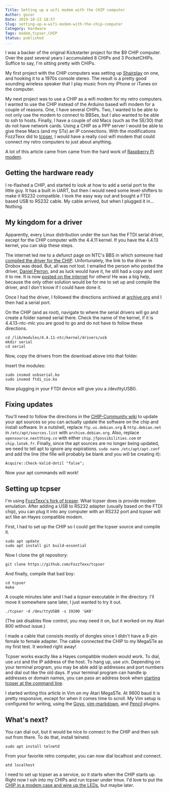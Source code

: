 ```yaml
---
Title: Setting up a wifi modem with the CHIP computer
Author: gozar
Date: 2019-10-23 18:57
Slug: setting-up-a-wifi-modem-with-the-chip-computer
Category: Hardware
Tags: modem,tcpser,CHIP
Status: published
...
```


I was a backer of the original Kickstarter project for the $9 CHIP computer. Over the past several years I accumulated 8 CHIPs and 3 PocketCHIPs. Suffice to say, I'm sitting pretty with CHIPs. 

My first project with the CHIP computers was setting up [Shairplay](https://github.com/juhovh/shairplay) on one, and hooking it to a 1970s console stereo. The result is a pretty good sounding wireless speaker that I play music from my iPhone or iTunes on the computer.

My next project was to use a CHIP as a wifi modem for my retro computers. I wanted to use the CHIP instead of the Arduino based wifi modem for a couple of reasons. One, I have several CHIPs. Two, I wanted to be able to not only use the modem to connect to BBSes, but I also wanted to be able to ssh to hosts. Finally, I have a couple of old Macs (such as the SE/30) that do not have network cards. Using a CHIP as a PPP server I would be able to give these Macs (and my STs) an IP connections. With the modifications FozzTexx did to [tcpser](https://github.com/FozzTexx/tcpser), I would have a really cool wifi modem that could connect my retro computers to just about anything.

A lot of this article came from came from the hard work of [Raspberry Pi modem](http://podsix.org/articles/pimodem/). 

## Getting the hardware ready

I re-flashed a CHIP, and started to look at how to add a serial port to the little guy. It has a built in UART, but then I would need some level-shifters to make it RS232 compatible. I took the easy way out and bought a FTDI based USB to RS232 cable. My cable arrived, but when I plugged it in... Nothing.

## My kingdom for a driver

Apparently, every Linux distribution under the sun has the FTDI serial driver, except for the CHIP computer with the 4.4.11 kernel. If you have the 4.4.13 kernel, you can skip these steps.

The internet led me to a defunct page on NTC's BBS in which someone had [compiled the driver for the CHIP](https://web.archive.org/web/20180919025028/https://bbs.nextthing.co/t/usb-serial-connection-from-chip-to-cnc-device-large-usb-port/11210/19). Unfortunately, the link to the driver in Drobox was dead. But, all was not lost. I emailed the person who posted the driver, [Daniel Perron](https://github.com/danjperron), and as luck would have it, he still had a copy and sent it to me. It is now [posted on the internet](https://cdn.gtia.com/2019/usbserial.tgz) for others! He was a big help, because the only other solution would be for me to set up and compile the driver, and I don't know if I could have done it.

Once I had the driver, I followed the directions archived at [archive.org](https://web.archive.org/web/20180919025028/https://bbs.nextthing.co/t/usb-serial-connection-from-chip-to-cnc-device-large-usb-port/11210/19) and I then had a serial port.

On the CHIP (and as root), navigate to where the serial drivers will go and create a folder named serial there. Check the name of the kernel, if it is 4.4.13-ntc-mlc you are good to go and do not have to follow these directions.

    cd /lib/modules/4.4.11-ntc/kernel/drivers/usb
    mkdir serial
    cd serial

Now, copy the drivers from the download above into that folder.

Insert the modules:

    sudo insmod usbserial.ko
    sudo insmod ftdi_sio.ko

Now plugging in your FTDI device will give you a /dev/ttyUSB0.

## Fixing updates

You'll need to follow the directions in the [CHIP-Community wiki](http://www.chip-community.org/index.php/Care_and_Feeding#Update_CHIP_Software) to update your apt sources so you can actually update the software on the chip and install software. In a nutshell, replace `ftp.us.debian.org` & `http.debian.net` in `/etc/apt/sources.list` with `archive.debian.org`. Also, replace `opensource.nextthing.co` with either `chip.jfpossibilities.com` or `chip.lotek.fr`. Finally, since the apt sources are no longer being updated, we need to tell apt to ignore any expirations. `sudo nano /etc/apt/apt.conf` and add the line (the fille will probably be blank and you will be creating it):

    Acquire::Check-Valid-Until "false";

Now your apt commands will work!

## Setting up tcpser

I'm using [FozzTexx's fork of tcpser](https://github.com/FozzTexx/tcpser). What tcpser does is provide modem emulation. After adding a USB to RS232 adapter (usually based on the FTDI chip), you can plug it into any computer with an RS232 port and tcpser will act like an Hayes compatible modem.

First, I had to set up the CHIP so I could get the tcpser source and compile it.

    sudo apt update
    sudo apt install git build-essential

Now I clone the git repository:

    git clone https://github.com/FozzTexx/tcpser

And finally, compile that bad boy:

    cd tcpser
    make

A couple minutes later and I had a *tcpser* executable in the directory. I'll move it somewhere sane later, I just wanted to try it out.

    ./tcpser -d /dev/ttyUSB0 -s 19200 '&K0'

(The `&K0` disables flow control, you may need it on, but it worked on my Atari 800 without issue.)

I made a cable that consists mostly of dongles since I didn't have a 9-pin female to female adapter. The cable connected the CHIP to my MegaSTe as my first test. It worked right away!

Tcpser works exactly like a Hayes compatible modem would work. To dial, use `atd` and the IP address of the host. To hang up, use `ath`. Depending on your terminal program, you may be able add ip addresses and port numbers and dial out like the old days. If your terminal program can handle ip addresses or domain names, you can pass an address book when [starting tcpser at the command line](https://github.com/FozzTexx/tcpser). 

I started writing this article in Vim on my Atari MegaSTe. At 9600 baud it is pretty responsive, except for when it comes time to scroll. My Vim setup is configured for writing, using the [Goyo](https://github.com/junegunn/goyo.vim), [vim-markdown](https://github.com/plasticboy/vim-markdown), and [Pencil](https://github.com/reedes/vim-pencil) plugins.

## What's next?

You can dial out, but it would be nice to connect to the CHIP and then ssh out from there. To do that, install telnetd.

    sudo apt install telnetd

From your favorite retro computer, you can now dial localhost and connect.

    atd localhost

I need to set up tcpser as a service, so it starts when the CHIP starts up. Right now I ssh into my CHIPs and run tcpser under tmux. I'd love to put the [CHIP in a modem case and wire up the LEDs](http://podsix.org/articles/pimodem/), but maybe later.

